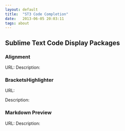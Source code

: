 ```yaml
---
layout: default
title:  "ST3 Code Completion"
date:   2013-06-05 20:03:11
tags: about
---
```

## Sublime Text Code Display Packages


### Alignment
URL: 
Description:

### BracketsHighlighter
URL: 

Description:

### Markdown Preview
URL: 
Description:
